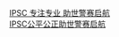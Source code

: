   
[IPSC 专注专业 助世警赛启航](http://www.dianyue.me/archives/621/wad59ihcw1a5cf2n/)  
[IPSC公平公正助世警赛启航](http://www.dianyue.me/archives/618/p7v90ci0c8h0uakm/)